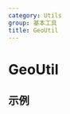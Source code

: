 ```yaml
---
category: Utils
group: 基本工具
title: GeoUtil
---
```


# GeoUtil

## 示例

<code src="./demos/demo1.jsx"></code>
